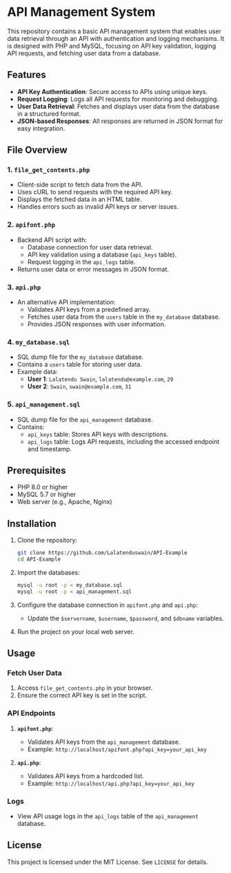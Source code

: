 # API Management System

This repository contains a basic API management system that enables user data retrieval through an API with authentication and logging mechanisms. It is designed with PHP and MySQL, focusing on API key validation, logging API requests, and fetching user data from a database.

## Features

- **API Key Authentication**: Secure access to APIs using unique keys.
- **Request Logging**: Logs all API requests for monitoring and debugging.
- **User Data Retrieval**: Fetches and displays user data from the database in a structured format.
- **JSON-based Responses**: All responses are returned in JSON format for easy integration.

## File Overview

### 1. `file_get_contents.php`
- Client-side script to fetch data from the API.
- Uses cURL to send requests with the required API key.
- Displays the fetched data in an HTML table.
- Handles errors such as invalid API keys or server issues.

### 2. `apifont.php`
- Backend API script with:
  - Database connection for user data retrieval.
  - API key validation using a database (`api_keys` table).
  - Request logging in the `api_logs` table.
- Returns user data or error messages in JSON format.

### 3. `api.php`
- An alternative API implementation:
  - Validates API keys from a predefined array.
  - Fetches user data from the `users` table in the `my_database` database.
  - Provides JSON responses with user information.

### 4. `my_database.sql`
- SQL dump file for the `my_database` database.
- Contains a `users` table for storing user data.
- Example data:
  - **User 1**: `Lalatendu Swain`, `lalatendu@example.com`, `29`
  - **User 2**: `Swain`, `swain@example.com`, `31`

### 5. `api_management.sql`
- SQL dump file for the `api_management` database.
- Contains:
  - `api_keys` table: Stores API keys with descriptions.
  - `api_logs` table: Logs API requests, including the accessed endpoint and timestamp.

## Prerequisites

- PHP 8.0 or higher
- MySQL 5.7 or higher
- Web server (e.g., Apache, Nginx)

## Installation

1. Clone the repository:
   ```bash
   git clone https://github.com/Lalatenduswain/API-Example
   cd API-Example
   ```

2. Import the databases:
   ```bash
   mysql -u root -p < my_database.sql
   mysql -u root -p < api_management.sql
   ```

3. Configure the database connection in `apifont.php` and `api.php`:
   - Update the `$servername`, `$username`, `$password`, and `$dbname` variables.

4. Run the project on your local web server.

## Usage

### Fetch User Data
1. Access `file_get_contents.php` in your browser.
2. Ensure the correct API key is set in the script.

### API Endpoints
1. **`apifont.php`**:
   - Validates API keys from the `api_management` database.
   - Example: `http://localhost/apifont.php?api_key=your_api_key`

2. **`api.php`**:
   - Validates API keys from a hardcoded list.
   - Example: `http://localhost/api.php?api_key=your_api_key`

### Logs
- View API usage logs in the `api_logs` table of the `api_management` database.

## License

This project is licensed under the MIT License. See `LICENSE` for details.
